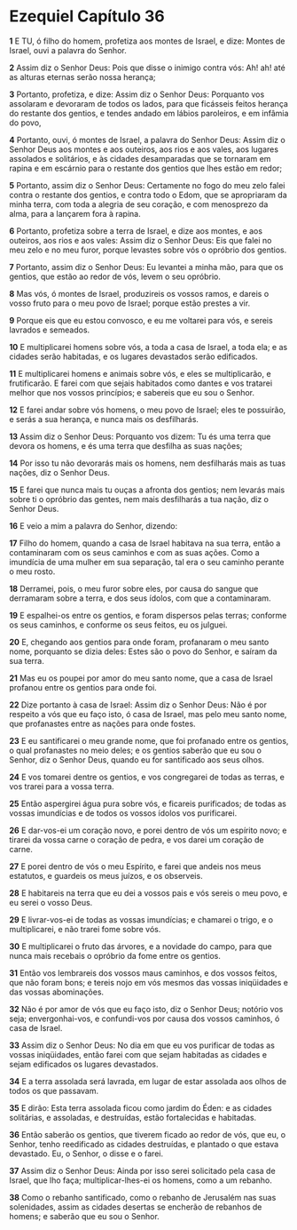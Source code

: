 # Ezequiel Capítulo 36

**1** 	E TU, ó filho do homem, profetiza aos montes de Israel, e dize: Montes de Israel, ouvi a palavra do Senhor.

**2** 	Assim diz o Senhor Deus: Pois que disse o inimigo contra vós: Ah! ah! até as alturas eternas serão nossa herança;

**3** 	Portanto, profetiza, e dize: Assim diz o Senhor Deus: Porquanto vos assolaram e devoraram de todos os lados, para que ficásseis feitos herança do restante dos gentios, e tendes andado em lábios paroleiros, e em infâmia do povo,

**4** 	Portanto, ouvi, ó montes de Israel, a palavra do Senhor Deus: Assim diz o Senhor Deus aos montes e aos outeiros, aos rios e aos vales, aos lugares assolados e solitários, e às cidades desamparadas que se tornaram em rapina e em escárnio para o restante dos gentios que lhes estão em redor;

**5** 	Portanto, assim diz o Senhor Deus: Certamente no fogo do meu zelo falei contra o restante dos gentios, e contra todo o Edom, que se apropriaram da minha terra, com toda a alegria de seu coração, e com menosprezo da alma, para a lançarem fora à rapina.

**6** 	Portanto, profetiza sobre a terra de Israel, e dize aos montes, e aos outeiros, aos rios e aos vales: Assim diz o Senhor Deus: Eis que falei no meu zelo e no meu furor, porque levastes sobre vós o opróbrio dos gentios.

**7** 	Portanto, assim diz o Senhor Deus: Eu levantei a minha mão, para que os gentios, que estão ao redor de vós, levem o seu opróbrio.

**8** 	Mas vós, ó montes de Israel, produzireis os vossos ramos, e dareis o vosso fruto para o meu povo de Israel; porque estão prestes a vir.

**9** 	Porque eis que eu estou convosco, e eu me voltarei para vós, e sereis lavrados e semeados.

**10** 	E multiplicarei homens sobre vós, a toda a casa de Israel, a toda ela; e as cidades serão habitadas, e os lugares devastados serão edificados.

**11** 	E multiplicarei homens e animais sobre vós, e eles se multiplicarão, e frutificarão. E farei com que sejais habitados como dantes e vos tratarei melhor que nos vossos princípios; e sabereis que eu sou o Senhor.

**12** 	E farei andar sobre vós homens, o meu povo de Israel; eles te possuirão, e serás a sua herança, e nunca mais os desfilharás.

**13** 	Assim diz o Senhor Deus: Porquanto vos dizem: Tu és uma terra que devora os homens, e és uma terra que desfilha as suas nações;

**14** 	Por isso tu não devorarás mais os homens, nem desfilharás mais as tuas nações, diz o Senhor Deus.

**15** 	E farei que nunca mais tu ouças a afronta dos gentios; nem levarás mais sobre ti o opróbrio das gentes, nem mais desfilharás a tua nação, diz o Senhor Deus.

**16** 	E veio a mim a palavra do Senhor, dizendo:

**17** 	Filho do homem, quando a casa de Israel habitava na sua terra, então a contaminaram com os seus caminhos e com as suas ações. Como a imundícia de uma mulher em sua separação, tal era o seu caminho perante o meu rosto.

**18** 	Derramei, pois, o meu furor sobre eles, por causa do sangue que derramaram sobre a terra, e dos seus ídolos, com que a contaminaram.

**19** 	E espalhei-os entre os gentios, e foram dispersos pelas terras; conforme os seus caminhos, e conforme os seus feitos, eu os julguei.

**20** 	E, chegando aos gentios para onde foram, profanaram o meu santo nome, porquanto se dizia deles: Estes são o povo do Senhor, e saíram da sua terra.

**21** 	Mas eu os poupei por amor do meu santo nome, que a casa de Israel profanou entre os gentios para onde foi.

**22** 	Dize portanto à casa de Israel: Assim diz o Senhor Deus: Não é por respeito a vós que eu faço isto, ó casa de Israel, mas pelo meu santo nome, que profanastes entre as nações para onde fostes.

**23** 	E eu santificarei o meu grande nome, que foi profanado entre os gentios, o qual profanastes no meio deles; e os gentios saberão que eu sou o Senhor, diz o Senhor Deus, quando eu for santificado aos seus olhos.

**24** 	E vos tomarei dentre os gentios, e vos congregarei de todas as terras, e vos trarei para a vossa terra.

**25** 	Então aspergirei água pura sobre vós, e ficareis purificados; de todas as vossas imundícias e de todos os vossos ídolos vos purificarei.

**26** 	E dar-vos-ei um coração novo, e porei dentro de vós um espírito novo; e tirarei da vossa carne o coração de pedra, e vos darei um coração de carne.

**27** 	E porei dentro de vós o meu Espírito, e farei que andeis nos meus estatutos, e guardeis os meus juízos, e os observeis.

**28** 	E habitareis na terra que eu dei a vossos pais e vós sereis o meu povo, e eu serei o vosso Deus.

**29** 	E livrar-vos-ei de todas as vossas imundícias; e chamarei o trigo, e o multiplicarei, e não trarei fome sobre vós.

**30** 	E multiplicarei o fruto das árvores, e a novidade do campo, para que nunca mais recebais o opróbrio da fome entre os gentios.

**31** 	Então vos lembrareis dos vossos maus caminhos, e dos vossos feitos, que não foram bons; e tereis nojo em vós mesmos das vossas iniqüidades e das vossas abominações.

**32** 	Não é por amor de vós que eu faço isto, diz o Senhor Deus; notório vos seja; envergonhai-vos, e confundi-vos por causa dos vossos caminhos, ó casa de Israel.

**33** 	Assim diz o Senhor Deus: No dia em que eu vos purificar de todas as vossas iniqüidades, então farei com que sejam habitadas as cidades e sejam edificados os lugares devastados.

**34** 	E a terra assolada será lavrada, em lugar de estar assolada aos olhos de todos os que passavam.

**35** 	E dirão: Esta terra assolada ficou como jardim do Éden: e as cidades solitárias, e assoladas, e destruídas, estão fortalecidas e habitadas.

**36** 	Então saberão os gentios, que tiverem ficado ao redor de vós, que eu, o Senhor, tenho reedificado as cidades destruídas, e plantado o que estava devastado. Eu, o Senhor, o disse e o farei.

**37** 	Assim diz o Senhor Deus: Ainda por isso serei solicitado pela casa de Israel, que lho faça; multiplicar-lhes-ei os homens, como a um rebanho.

**38** 	Como o rebanho santificado, como o rebanho de Jerusalém nas suas solenidades, assim as cidades desertas se encherão de rebanhos de homens; e saberão que eu sou o Senhor.


